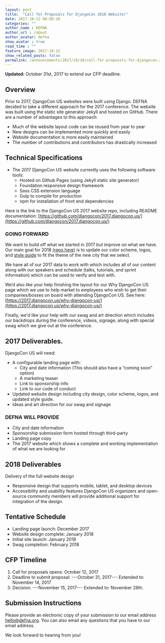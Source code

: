 ```yaml
---
layout: post
title:  "Call for Proposals for DjangoCon 2018 Website!"
date: 2017-10-12 08:50:28
categories: ""
author_name : DEFNA
author_url : /about
author_avatar: defna
show_avatar : true
read_time : ""
feature_image: 2017-10-12
show_related_posts: false
permalink: /announcements/2017/10/10/call-for-proposals-for-djangocon-2018-website/
---
```


**Updated:** October 31st, 2017 to extend our CFP deadline.

## Overview
Prior to 2017, DjangoCon US websites were built using Django. DEFNA decided to take a different approach for the 2017 conference. The website was built using the static site generator Jekyll and hosted on GitHub. There are a number of advantages to this approach:

* Much of the website layout code can be reused from year to year
* New designs can be implemented more quickly and easily
* Website documentation is more easily maintained
* The number of contributions and contributors has drastically increased

## Technical Specifications
* The 2017 DjangoCon US website currently uses the following software tools:
	* Hosted on Github Pages (using Jekyll static site generator)
	* Foundation responsive design framework
	* Sass CSS extension language
	* Gulp to compile for production
	* npm for installation of front end dependencies

Here is the link to the DjangoCon US 2017 website repo, including README documentation: [https://github.com/djangocon/2017.djangocon.us/](https://github.com/djangocon/2017.djangocon.us/)

### GOING FORWARD
We want to build off what we started in 2017 but improve on what we have. Our main goal for 2018 [(repo here)](https://github.com/djangocon/2018.djangocon.us) is to update our color scheme, logos, and [style guide](https://2017.djangocon.us/styleguide/) to fit the theme of the new city that we select.

We have all of our 2017 data to work with which includes all of our content along with our speakers and schedule (talks, tutorials, and sprint information) which can be used to verify and test with.

We’d also like your help finishing the layout for our Why DjangoCon US page which we use to help market to employees who wish to get their companies/bosses on board with attending DjangoCon US. See here: [https://2017.djangocon.us/why-djangocon-us/](https://2017.djangocon.us/why-djangocon-us/)

Finally, we'd like your help with our swag and art direction which includes our backdrops during the conference, videos, signage, along with special swag which we give out at the conference.

## 2017 Deliverables.

DjangoCon US will need:

* A configurable landing page with:
	* City and date information (This should also have a “coming soon” option)
	* A marketing teaser
	* Link to sponsorship info
	* Link to our code of conduct
* Updated website design including city design, color scheme, logos, and updated style guide.
* Ideas and art direction for our swag and signage

### DEFNA WILL PROVIDE
* City and date information
* Sponsorship submission form hosted through third-party
* Landing page copy
* The 2017 website which shows a complete and working implementation of what we are looking for

## 2018 Deliverables

Delivery of the full website design
* Responsive design that supports mobile, tablet, and desktop devices
* Accessibility and usability features
DjangoCon US organizers and open-source community members will provide additional support for integration of the design.

## Tentative Schedule
* Landing page launch: December 2017
* Website design complete: January 2018
* Initial site launch: January 2018
* Swag completion: February 2018

## CFP Timeline
1. Call for proposals opens: October 12, 2017
2. Deadline to submit proposal: ---October 31, 2017--- Extended to: November 14, 2017
3. Decision: ---November 15, 2017--- Extended to: November 28th.

## Submission Instructions
Please provide an electronic copy of your submission to our email address [hello@defna.org](maitlo:hello@defna.org). You can also email any questions that you have to our email address.

We look forward to hearing from you!
